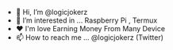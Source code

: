 - 👋 Hi, I’m @logicjokerz
- 👀 I’m interested in ... Raspberry Pi , Termux
- ❤️ I'm love Earning Money From Many Device  
- 📫 How to reach me ... @logicjokerz (Twitter)
